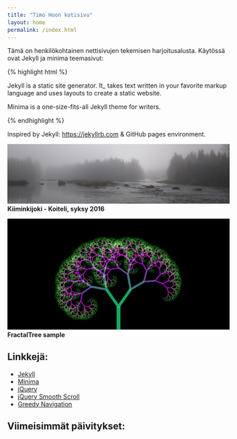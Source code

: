 ```yaml
---
title: "Timo Hoon kotisivu"
layout: home
permalink: /index.html
---
```

Tämä on henkilökohtainen nettisivujen tekemisen harjoitusalusta. Käytössä ovat Jekyll ja minima teemasivut:

{% highlight html %}

Jekyll is a static site generator. It_ takes text
written in your favorite markup language and uses
layouts to create a static website.
<div>

Minima is a one-size-fits-all Jekyll theme for writers.

{% endhighlight %}

Inspired by Jekyll: <https://jekyllrb.com> & GitHub pages environment.

![Kiiminki-Koiteli]( /assets/images/Maisema_banner.png) **Kiiminkijoki - Koiteli, syksy 2016**

![Fraktaalipuu]( /assets/images/Fraktaalipuu.png) **FractalTree sample**

## Linkkejä:

- [Jekyll](https://jekyllrb.com/)
- [Minima](https://github.com/jekyll/minima)
- [jQuery](https://jquery.com/)
- [jQuery Smooth Scroll](https://github.com/kswedberg/jquery-smooth-scroll)
- [Greedy Navigation](https://github.com/lukejacksonn/GreedyNav)

## Viimeisimmät päivitykset:
